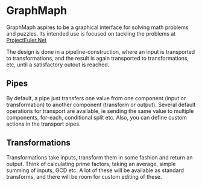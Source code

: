 # GraphMaph

GraphMaph aspires to be a graphical interface for solving math problems and puzzles. Its intended use is focused on tackling the problems at [ProjectEuler.Net](https://projecteuler.net/)

The design is done in a pipeline-construction, where an input is transported to transformations, and the result is again transported to transformations, etc, until a satisfactory outout is reached.

## Pipes

By default, a pipe just transfers one value from one component (input or transformation) to another component (transform or output). Several default operations for transport are available, ie sending the same value to multiple components, for-each, conditional split etc. Also, you can define custom actions in the transport pipes.

## Transformations

Transformations take inputs, transform them in some fashion and return an output. Think of calculating prime factors, taking an average, simple summing of inputs, GCD etc. A lot of these will be available as standard transforms, and there will be room for custom editing of these.
